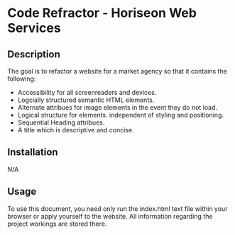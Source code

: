 # Code Refractor - Horiseon Web Services

## Description 
The goal is to refactor a website for a market agency so that it contains the following: 

- Accessibility for all screenreaders and devices. 
- Logcially structured semantic HTML elements.
- Alternate attribues for image elements in the event they do not load. 
- Logical structure for elements. independent of styling and positioning. 
- Sequential Heading attribues. 
- A title which is descriptive and concise. 

## Installation

N/A

## Usage

To use this document, you need only run the index.html text file within your browser or apply yourself to the website. All information regarding the project workings are stored there.

